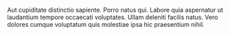 Aut cupiditate distinctio sapiente.
Porro natus qui.
Labore quia aspernatur ut laudantium tempore occaecati voluptates.
Ullam deleniti facilis natus.
Vero dolores cumque voluptatum quis molestiae ipsa hic praesentium nihil.